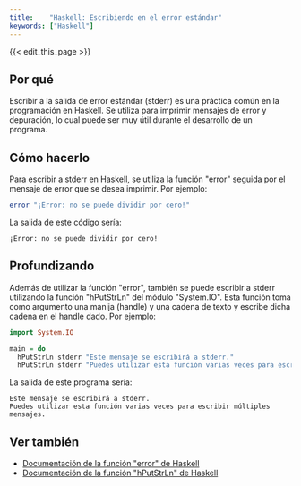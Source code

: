 ```yaml
---
title:    "Haskell: Escribiendo en el error estándar"
keywords: ["Haskell"]
---
```


{{< edit_this_page >}}

## Por qué

Escribir a la salida de error estándar (stderr) es una práctica común en la programación en Haskell. Se utiliza para imprimir mensajes de error y depuración, lo cual puede ser muy útil durante el desarrollo de un programa.

## Cómo hacerlo

Para escribir a stderr en Haskell, se utiliza la función "error" seguida por el mensaje de error que se desea imprimir. Por ejemplo:

```Haskell
error "¡Error: no se puede dividir por cero!"
```

La salida de este código sería:

```
¡Error: no se puede dividir por cero!
```

## Profundizando

Además de utilizar la función "error", también se puede escribir a stderr utilizando la función "hPutStrLn" del módulo "System.IO". Esta función toma como argumento una manija (handle) y una cadena de texto y escribe dicha cadena en el handle dado. Por ejemplo:

```Haskell
import System.IO

main = do
  hPutStrLn stderr "Este mensaje se escribirá a stderr."
  hPutStrLn stderr "Puedes utilizar esta función varias veces para escribir múltiples mensajes."
```

La salida de este programa sería:

```
Este mensaje se escribirá a stderr.
Puedes utilizar esta función varias veces para escribir múltiples mensajes.
```

## Ver también

- [Documentación de la función "error" de Haskell](https://www.haskell.org/onlinereport/haskell2010/haskellch3.html#x8-3100003.16)
- [Documentación de la función "hPutStrLn" de Haskell](https://www.haskell.org/onlinereport/haskell2010/haskell2010-html/libraries/base-4.3.1.0/System-IO.html#v:hPutStrLn)